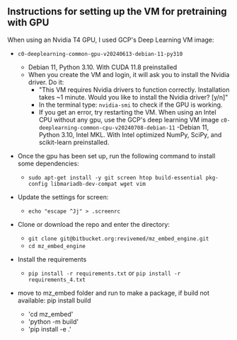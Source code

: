 ## Instructions for setting up the VM for pretraining with GPU

When using an Nvidia T4 GPU, I used GCP's Deep Learning VM image:
- `c0-deeplearning-common-gpu-v20240613-debian-11-py310`
    -  Debian 11, Python 3.10. With CUDA 11.8 preinstalled
    - When you create the VM and login, it will ask you to install the Nvidia driver. Do it:
        - "This VM requires Nvidia drivers to function correctly.   Installation takes ~1 minute.
        Would you like to install the Nvidia driver? [y/n]"
        - In the terminal type: `nvidia-smi` to check if the GPU is working.
        - If you get an error, try restarting the VM.
When using an Intel CPU without any gpu, use the GCP's deep learning VM image
    `c0-deeplearning-common-cpu-v20240708-debian-11`
    -Debian 11, Python 3.10, Intel MKL. With Intel optimized NumPy, SciPy, and scikit-learn preinstalled.

- Once the gpu has been set up, run the following command to install some dependencies:
    - `sudo apt-get install -y git screen htop build-essential pkg-config libmariadb-dev-compat wget vim`
- Update the settings for screen:
    - `echo "escape ^Jj" > .screenrc`

- Clone or download the repo and enter the directory:
    - `git clone git@bitbucket.org:revivemed/mz_embed_engine.git`
    - `cd mz_embed_engine`
    
- Install the requirements
    - `pip install -r requirements.txt` or `pip install -r requirements_4.txt`
- move to mz_embed folder and run to make a package, if build not available: pip install build
    - 'cd mz_embed'
    - 'python -m build'
    - 'pip install -e .'

